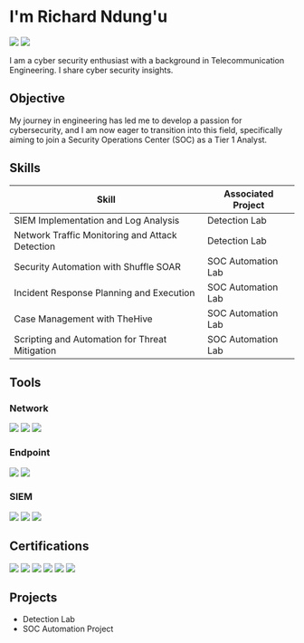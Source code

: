 # I'm Richard Ndung'u
<a href="https://www.linkedin.com/in/richard-ndungu/"><img src="https://img.shields.io/badge/-LinkedIn-0072b1?&style=for-the-badge&logo=linkedin&logoColor=white" /></a>
<a href="https:/www.medium.com/@richardndungu/"><img src="https://img.shields.io/badge/-Medium-12100E?style=for-the-badge&logo=medium&logoColor=white"/></a>



I am a cyber security enthusiast with a background in Telecommunication Engineering. I share cyber security insights.

## Objective


My journey in engineering has led me to develop a passion for cybersecurity, and I am now eager to transition into this field, specifically aiming to join a Security Operations Center (SOC) as a Tier 1 Analyst.

## Skills

| Skill                                         | Associated Project         |
|-----------------------------------------------|----------------------------|
| SIEM Implementation and Log Analysis          | <a >Detection Lab</a>|
| Network Traffic Monitoring and Attack Detection | <a >Detection Lab</a>|
| Security Automation with Shuffle SOAR         | SOC Automation Lab|
| Incident Response Planning and Execution      | SOC Automation Lab|
| Case Management with TheHive                  | SOC Automation Lab|
| Scripting and Automation for Threat Mitigation | SOC Automation Lab|

## Tools

### Network
<div>
    <img src="https://img.shields.io/badge/-Wireshark-1679A7?&style=for-the-badge&logo=Wireshark&logoColor=white" />
    <img src="https://img.shields.io/badge/-Suricata-EF3B2D?&style=for-the-badge&logo=Suricata&logoColor=white" />
    <img src="https://img.shields.io/badge/-Zeek-777BB4?&style=for-the-badge&logo=Zeek&logoColor=white" />
</div>

### Endpoint
<div>
    <img src="https://img.shields.io/badge/-Microsoft_Defender_for_Endpoint-00A4EF?&style=for-the-badge&logo=Microsoft&logoColor=white" />
    <img src="https://img.shields.io/badge/-Velociraptor-4B275F?&style=for-the-badge&logo=Velociraptor&logoColor=white" />
</div>

### SIEM
<div>
    <img src="https://img.shields.io/badge/-Microsoft_Sentinel-0078D4?&style=for-the-badge&logo=Microsoft&logoColor=white" />
    <img src="https://img.shields.io/badge/-Splunk-000000?&style=for-the-badge&logo=Splunk&logoColor=white" />
    <img src="https://img.shields.io/badge/-Elastic-005571?&style=for-the-badge&logo=Elastic&logoColor=white" />
</div>

## Certifications

<div>
<img src="https://img.shields.io/badge/-Netcad%20Introduction%20to%20Networking-006400?style=for-the-badge&logoColor=white" />
<img src="https://img.shields.io/badge/-Netcad%20Ethical%20Hacking-006400?style=for-the-badge&logoColor=white" />
<img src="https://img.shields.io/badge/-Netcad%20Introduction%20to%20Cyber%20Security-006400?style=for-the-badge&logoColor=white" />
<img src="https://img.shields.io/badge/-Fortinet-EE3124?style=for-the-badge&logo=fortinet&logoColor=white" />
<img src="https://img.shields.io/badge/-CyberMillion%20Immersive%20Labs-0A0F24?style=for-the-badge&logoColor=white" />
<img src="https://img.shields.io/badge/-Cisco%20Networking%20Academy-1BA0D7?style=for-the-badge&logo=cisco&logoColor=white" />



</div>

## Projects
- Detection Lab
- SOC Automation Project
